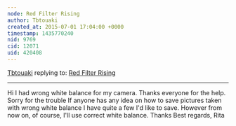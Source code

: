 ```yaml
---
node: Red Filter Rising
author: Tbtouaki
created_at: 2015-07-01 17:04:00 +0000
timestamp: 1435770240
nid: 9769
cid: 12071
uid: 420408
---
```




[Tbtouaki](../profile/Tbtouaki) replying to: [Red Filter Rising](../notes/cfastie/11-12-2013/red-filter-rising)

----
Hi
I had wrong white balance for my camera.
Thanks everyone for the help.
Sorry for the trouble
If anyone has any idea on how to save pictures taken with wrong white balance I have quite a few I'd like to save. 
However from now on, of course, I'll use correct white balance.
Thanks
Best regards,
Rita